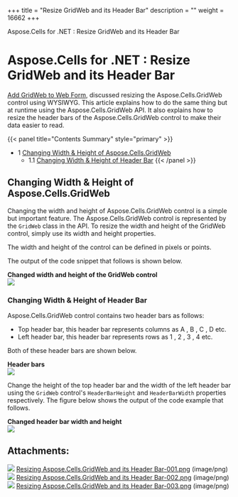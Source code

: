 +++
title = "Resize GridWeb and its Header Bar" 
description = "" 
weight = 16662 
+++

Aspose.Cells for .NET : Resize GridWeb and its Header Bar  

# Aspose.Cells for .NET : Resize GridWeb and its Header Bar


[Add GridWeb to Web Form](https://docs2.aspose.com/cells/net/developerguide/asposecellsgridweb/workingwithgridweb/add+gridweb+to+web+form), discussed resizing the Aspose.Cells.GridWeb control using WYSIWYG. This article explains how to do the same thing but at runtime using the Aspose.Cells.GridWeb API. It also explains how to resize the header bars of the Aspose.Cells.GridWeb control to make their data easier to read.

{{< panel title="Contents Summary" style="primary" >}}
*   1 [Changing Width & Height of Aspose.Cells.GridWeb](#ResizeGridWebanditsHeaderBar-ChangingWidth&HeightofAspose.Cells.GridWeb)
    *   1.1 [Changing Width & Height of Header Bar](#ResizeGridWebanditsHeaderBar-ChangingWidth&HeightofHeaderBar)
{{< /panel >}}
 

## Changing Width & Height of Aspose.Cells.GridWeb

Changing the width and height of Aspose.Cells.GridWeb control is a simple but important feature. The Aspose.Cells.GridWeb control is represented by the `GridWeb` class in the API. To resize the width and height of the GridWeb control, simply use its width and height properties.

The width and height of the control can be defined in pixels or points.

The output of the code snippet that follows is shown below.

**Changed width and height of the GridWeb control**  
![](https://docs2.aspose.com/cells/net/attachments/5013741/5115429.png)

### Changing Width & Height of Header Bar

Aspose.Cells.GridWeb control contains two header bars as follows:

*   Top header bar, this header bar represents columns as A , B , C , D etc.
*   Left header bar, this header bar represents rows as 1 , 2 , 3 , 4 etc.

Both of these header bars are shown below.

**Header bars**  
![](https://docs2.aspose.com/cells/net/attachments/5013741/5115430.png)

Change the height of the top header bar and the width of the left header bar using the `GridWeb` control's `HeaderBarHeight` and `HeaderBarWidth` properties respectively. The figure below shows the output of the code example that follows.

**Changed header bar width and height**  
![](https://docs2.aspose.com/cells/net/attachments/5013741/5115431.png)

## Attachments:

![](https://docs2.aspose.com/cells/net/images/icons/bullet_blue.gif) [Resizing Aspose.Cells.GridWeb and its Header Bar-001.png](https://docs2.aspose.com/cells/net/attachments/5013741/5115429.png) (image/png)  
![](https://docs2.aspose.com/cells/net/images/icons/bullet_blue.gif) [Resizing Aspose.Cells.GridWeb and its Header Bar-002.png](https://docs2.aspose.com/cells/net/attachments/5013741/5115430.png) (image/png)  
![](https://docs2.aspose.com/cells/net/images/icons/bullet_blue.gif) [Resizing Aspose.Cells.GridWeb and its Header Bar-003.png](https://docs2.aspose.com/cells/net/attachments/5013741/5115431.png) (image/png)  

